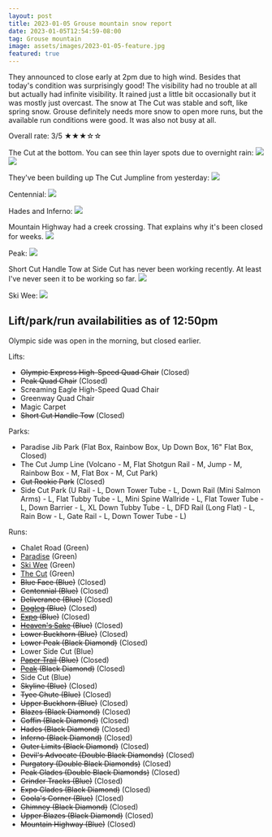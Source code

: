 ```yaml
---
layout: post
title: 2023-01-05 Grouse mountain snow report
date: 2023-01-05T12:54:59-08:00
tag: Grouse mountain
image: assets/images/2023-01-05-feature.jpg
featured: true
---
```


They announced to close early at 2pm due to high wind. Besides that today's condition was surprisingly good! The visibility had no trouble at all but actually had infinite visibility. It rained just a little bit occasionally but it was mostly just overcast. The snow at The Cut was stable and soft, like spring snow. Grouse definitely needs more snow to open more runs, but the available run conditions were good. It was also not busy at all.

Overall rate: 3/5 ★★★☆☆

The Cut at the bottom. You can see thin layer spots due to overnight rain:
![](/assets/images/2023-01-05-the-cut-bottom.jpg)
![](/assets/images/2023-01-05-the-cut-bottom-2.jpg)

They've been building up The Cut Jumpline from yesterday:
![](/assets/images/2023-01-05-the-cut-jumpline.jpg)

Centennial:
![](/assets/images/2023-01-05-centennial.jpg)

Hades and Inferno:
![](/assets/images/2023-01-05-hades-and-inferno.jpg)

Mountain Highway had a creek crossing. That explains why it's been closed for weeks.
![](/assets/images/2023-01-05-mountain-highway.jpg)

Peak:
![](/assets/images/2023-01-05-peak.jpg)

Short Cut Handle Tow at Side Cut has never been working recently. At least I've never seen it to be working so far.
![](/assets/images/2023-01-05-side-cut-handle-tow-rope.jpg)

Ski Wee:
![](/assets/images/2023-01-05-ski-wee.jpg)

## Lift/park/run availabilities as of 12:50pm

Olympic side was open in the morning, but closed earlier.

Lifts:

* <del>Olympic Express High-Speed Quad Chair</del> (Closed)
* <del>Peak Quad Chair</del> (Closed)
* Screaming Eagle High-Speed Quad Chair
* Greenway Quad Chair
* Magic Carpet
* <del>Short Cut Handle Tow</del> (Closed)

Parks:

* Paradise Jib Park (Flat Box, Rainbow Box, Up Down Box, 16" Flat Box, Closed)
* The Cut Jump Line (Volcano - M, Flat Shotgun Rail - M, Jump - M, Rainbow Box - M, Flat Box - M, Cut Park)
* <del>Cut Rookie Park</del> (Closed)
* Side Cut Park (U Rail - L, Down Tower Tube - L, Down Rail (Mini Salmon Arms) - L, Flat Tubby Tube - L, Mini Spine Wallride - L, Flat Tower Tube - L, Down Barrier - L, XL Down Tubby Tube - L, DFD Rail (Long Flat) - L, Rain Bow - L, Gate Rail - L, Down Tower Tube - L)

Runs:

* Chalet Road (Green)
* [Paradise](/grouse/paradise) (Green)
* [Ski Wee](/magic-carpet/) (Green)
* [The Cut](/grouse/the-cut/) (Green)
* <del>Blue Face (Blue)</del> (Closed)
* <del>Centennial (Blue)</del> (Closed)
* <del>Deliverance (Blue)</del> (Closed)
* <del>[Dogleg](/dogleg/) (Blue)</del> (Closed)
* <del>[Expo](/grouse/expo/) (Blue)</del> (Closed)
* <del>[Heaven's Sake](/heavens-sake/) (Blue)</del> (Closed)
* <del>Lower Buckhorn (Blue)</del> (Closed)
* <del>Lower Peak (Black Diamond)</del> (Closed)
* Lower Side Cut (Blue)
* <del>[Paper Trail](/paper-trail/) (Blue)</del> (Closed)
* <del>[Peak](/grouse/peak/) (Black Diamond)</del> (Closed)
* Side Cut (Blue)
* <del>Skyline (Blue)</del> (Closed)
* <del>Tyee Chute (Blue)</del> (Closed)
* <del>Upper Buckhorn (Blue)</del> (Closed)
* <del>Blazes (Black Diamond)</del> (Closed)
* <del>Coffin (Black Diamond)</del> (Closed)
* <del>Hades (Black Diamond)</del> (Closed)
* <del>Inferno (Black Diamond)</del> (Closed)
* <del>Outer Limits (Black Diamond)</del> (Closed)
* <del>Devil's Advocate (Double Black Diamonds)</del> (Closed)
* <del>Purgatory (Double Black Diamonds)</del> (Closed)
* <del>Peak Glades (Double Black Diamonds)</del> (Closed)
* <del>Grinder Tracks (Blue)</del> (Closed)
* <del>Expo Glades (Black Diamond)</del> (Closed)
* <del>Coola's Corner (Blue)</del> (Closed)
* <del>Chimney (Black Diamond)</del> (Closed)
* <del>Upper Blazes (Black Diamond)</del> (Closed)
* <del>Mountain Highway (Blue)</del> (Closed)


